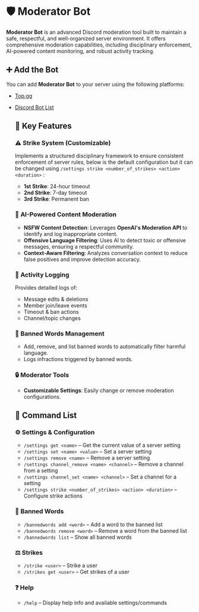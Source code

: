   # 🛡️ Moderator Bot

  **Moderator Bot** is an advanced Discord moderation tool built to maintain a safe, respectful, and well-organized server environment. It offers comprehensive moderation capabilities, including disciplinary enforcement, AI-powered content monitoring, and robust activity tracking.

## ➕ Add the Bot

You can add **Moderator Bot** to your server using the following platforms:

- [Top.gg](https://top.gg/bot/1342035474201575424)  
- [Discord Bot List](https://discordbotlist.com/bots/moderator-bot-9179)

  ## 🔑 Key Features

  ### ⚠️ Strike System (Customizable)
  Implements a structured disciplinary framework to ensure consistent enforcement of server rules, below is the default configuration but it can be changed using  `/settings strike <number_of_strikes> <action> <duration>` :

  - **1st Strike**: 24-hour timeout  
  - **2nd Strike**: 7-day timeout  
  - **3rd Strike**: Permanent ban  

  ### 🤖 AI-Powered Content Moderation
  - **NSFW Content Detection**: Leverages **OpenAI's Moderation API** to identify and log inappropriate content.
  - **Offensive Language Filtering**: Uses AI to detect toxic or offensive messages, ensuring a respectful community.
  - **Context-Aware Filtering**: Analyzes conversation context to reduce false positives and improve detection accuracy.

  ### 📝 Activity Logging
  Provides detailed logs of:
  - Message edits & deletions  
  - Member join/leave events  
  - Timeout & ban actions  
  - Channel/topic changes

  ### 🚫 Banned Words Management
  - Add, remove, and list banned words to automatically filter harmful language.
  - Logs infractions triggered by banned words.

  ### 🔒 Moderator Tools
  - **Customizable Settings**: Easily change or remove moderation configurations.

  ## 📜 Command List

  ### ⚙️ Settings & Configuration
  - `/settings get <name>` – Get the current value of a server setting  
  - `/settings set <name> <value>` – Set a server setting  
  - `/settings remove <name>` – Remove a server setting  
  - `/settings channel_remove <name> <channel>` – Remove a channel from a setting  
  - `/settings channel_set <name> <channel>` – Set a channel for a setting  
  - `/settings strike <number_of_strikes> <action> <duration>` – Configure strike actions  

  ### 🚫 Banned Words
  - `/bannedwords add <word>` – Add a word to the banned list  
  - `/bannedwords remove <word>` – Remove a word from the banned list  
  - `/bannedwords list` – Show all banned words  

  ### ⚖️ Strikes
  - `/strike <user>` – Strike a user  
  - `/strikes get <user>` – Get strikes of a user  

  ### ❓ Help
  - `/help` – Display help info and available settings/commands

